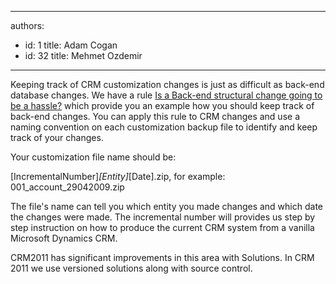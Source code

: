 

---
authors:
  - id: 1
    title: Adam Cogan
  - id: 32
    title: Mehmet Ozdemir
---




<span class='intro'> <p>
          Keeping track of CRM customization changes is just as difficult as back-end database
          changes. We have a rule <a href="/do-you-stop-dealing-with-data-and-schema">
            Is a Back-end structural change going to be a hassle?</a> which provide you an
          example how you should keep track of back-end changes. You can apply this rule to
          CRM changes and use a naming convention on each customization backup file to identify
          and keep track of your changes.&#160;</p><p>Your customization file name should be&#58;&#160;</p><p>[IncrementalNumber]_[Entity]_[Date].zip,
          for example&#58; 001_account_29042009.zip&#160;</p><p>The file's name can tell you which entity
          you made changes and which date the changes were made. The incremental number will
          provides us step by step instruction on how to produce the current CRM system from
          a vanilla Microsoft Dynamics CRM.
        </p><p>CRM2011 has significant improvements in this area with Solutions. In CRM 2011 we use versioned solutions along with source control.</p><p><br></p> </span>




